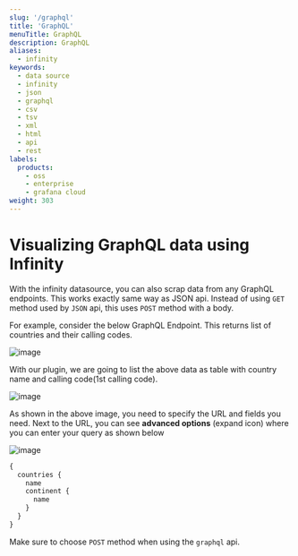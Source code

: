 ```yaml
---
slug: '/graphql'
title: 'GraphQL'
menuTitle: GraphQL
description: GraphQL
aliases:
  - infinity
keywords:
  - data source
  - infinity
  - json
  - graphql
  - csv
  - tsv
  - xml
  - html
  - api
  - rest
labels:
  products:
    - oss
    - enterprise
    - grafana cloud
weight: 303
---
```


# Visualizing GraphQL data using Infinity

With the infinity datasource, you can also scrap data from any GraphQL endpoints. This works exactly same way as JSON api. Instead of using `GET` method used by `JSON` api, this uses `POST` method with a body.

For example, consider the below GraphQL Endpoint. This returns list of countries and their calling codes.

![image](https://user-images.githubusercontent.com/153843/93589049-2e012080-f9a4-11ea-9c08-8a02b6a98df1.png#center)

With our plugin, we are going to list the above data as table with country name and calling code(1st calling code).

![image](https://user-images.githubusercontent.com/153843/93588983-17f36000-f9a4-11ea-9070-8d135394768c.png#center)

As shown in the above image, you need to specify the URL and fields you need. Next to the URL, you can see **advanced options** (expand icon) where you can enter your query as shown below

![image](https://user-images.githubusercontent.com/153843/93589000-1de94100-f9a4-11ea-8887-d5a4b39dcbe9.png#center)

```graphql
{
  countries {
    name
    continent {
      name
    }
  }
}
```

Make sure to choose `POST` method when using the `graphql` api.

